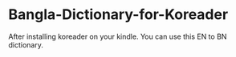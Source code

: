 # Bangla-Dictionary-for-Koreader
After installing koreader on your kindle. You can use this EN to BN dictionary.
